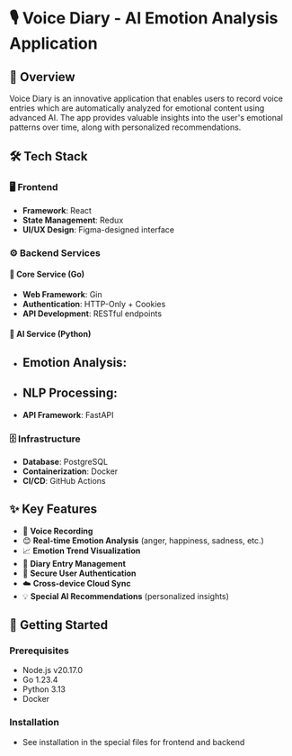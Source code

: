 # 🎙️ Voice Diary - AI Emotion Analysis Application

## 🌟 Overview
Voice Diary is an innovative application that enables users to record voice entries which are automatically analyzed for emotional content using advanced AI. The app provides valuable insights into the user's emotional patterns over time, along with personalized recommendations.

## 🛠️ Tech Stack

### 🖥️ Frontend
- **Framework**: React
- **State Management**: Redux
- **UI/UX Design**: Figma-designed interface

### ⚙️ Backend Services
#### 🐹 Core Service (Go)
- **Web Framework**: Gin
- **Authentication**: HTTP-Only + Cookies
- **API Development**: RESTful endpoints

#### 🐍 AI Service (Python)
- **Emotion Analysis**:
  - 
- **NLP Processing**:
  - 
- **API Framework**: FastAPI

### 🗄️ Infrastructure
- **Database**: PostgreSQL
- **Containerization**: Docker
- **CI/CD**: GitHub Actions

## ✨ Key Features
- 🎤 **Voice Recording**
- 😊 **Real-time Emotion Analysis** (anger, happiness, sadness, etc.)
- 📈 **Emotion Trend Visualization**
- 📝 **Diary Entry Management**
- 🔐 **Secure User Authentication**
- ☁️ **Cross-device Cloud Sync**
- 💡 **Special AI Recommendations** (personalized insights)

## 🚀 Getting Started

### Prerequisites
- Node.js v20.17.0
- Go 1.23.4
- Python 3.13
- Docker

### Installation
- See installation in the special files for frontend and backend


